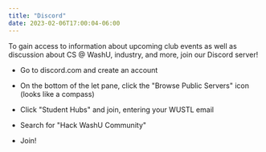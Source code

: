 ```yaml
---
title: "Discord"
date: 2023-02-06T17:00:04-06:00
---
```


To gain access to information about upcoming club events as well as discussion about CS @ WashU, industry, and more, join our Discord server!

- Go to discord.com and create an account

- On the bottom of the let pane, click the "Browse Public Servers" icon (looks like a compass)

- Click "Student Hubs" and join, entering your WUSTL email

- Search for "Hack WashU Community"

- Join!